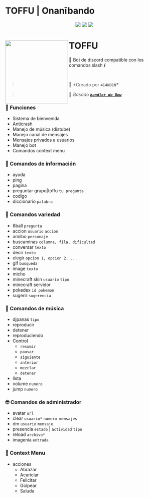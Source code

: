# TOFFU | Onanībando

<div align="center">

<a href="https://www.nodejs.org" target="_blank"><img src="https://img.shields.io/badge/-NODE.JS-6DA55F?style=for-the-badge&logo=nodedotjs&logoColor=white"/></a> <a href="https://discord.js.org/#/" target="_blank"><img src="https://img.shields.io/badge/-DISCORD%20JS-5a69ea?style=for-the-badge&logo=discord&logoColor=white"/></a> <a href="https://distube.js.org/#/docs/DisTube/stable/general/welcome" target="_blank"><img src="https://img.shields.io/badge/-distube-ed4245?style=for-the-badge&logo=youtube&logoColor=white"/></a>

</div>

<div>
  <img width="200" align="left" src="https://i.ibb.co/9qct1t3/Toffu-V3-Icon.png"/>
  <h1>TOFFU</h1>
  <p>
    💬 Bot de discord compatible con los comandos slash <b>/</b>
  </p>
  <br>
</div>

> 👤 \*Creado por **`414ND1N`\***

> 👤 _Basado [**`handler de Dew`**](https://github.com/dewstouh/handler-v14)_

### 🔧 Funciones

- Sistema de bienvenida
- Anticrash
- Manejo de música (distube)
- Manejo canal de mensajes
- Mensajes privados a usuarios
- Manejo bot
- Comandos context menu

### 💬 Comandos de información

- ayuda
- ping
- pagina
- preguntar grupo|toffu `tu pregunta`
- codigo
- diccionario `palabra`


### 💱 Comandos variedad

- 8ball `pregunta`
- accion `usuario` `accion`
- amiibo `personaje`
- buscaminas `columna, fila, dificultad`
- conversar `texto`
- decir `texto`
- elegir `opcion 1, opcion 2, ...`
- gif `busqueda`
- image `texto`
- micho
- minecraft skin `usuario` `tipo`
- minecraft servidor
- pokedex `id pokemon`
- sugerir `sugerencia`


### 🎵 Comandos de música

- djpanas `tipo`
- reproducir
- detener
- reproduciendo
- Control
  - `resumir`
  - `pausar`
  - `siguiente`
  - `anterior`
  - `mezclar`
  - `detener`
- lista
- volume `numero`
- jump `numero`

### 🤓 Comandos de administrador
- avatar `url` 
- clear `usuario*` `numero mensajes`
- dm `usuario` `mensaje`
- presencia `estado` | `actividad` `tipo`
- reload `archivo*`
- imagenia `entrada`

### 👀 Context Menu
- acciones
  - Abrazar
  - Acariciar
  - Felicitar
  - Golpear
  - Saluda